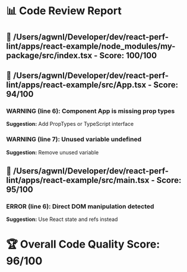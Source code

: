 # 📊 Code Review Report

## 📄 /Users/agwnl/Developer/dev/react-perf-lint/apps/react-example/node_modules/my-package/src/index.tsx - Score: 100/100

## 📄 /Users/agwnl/Developer/dev/react-perf-lint/apps/react-example/src/App.tsx - Score: 94/100

### WARNING (line 6): Component App is missing prop types
**Suggestion:** Add PropTypes or TypeScript interface

### WARNING (line 7): Unused variable undefined
**Suggestion:** Remove unused variable

## 📄 /Users/agwnl/Developer/dev/react-perf-lint/apps/react-example/src/main.tsx - Score: 95/100

### ERROR (line 6): Direct DOM manipulation detected
**Suggestion:** Use React state and refs instead

# 🏆 Overall Code Quality Score: 96/100
